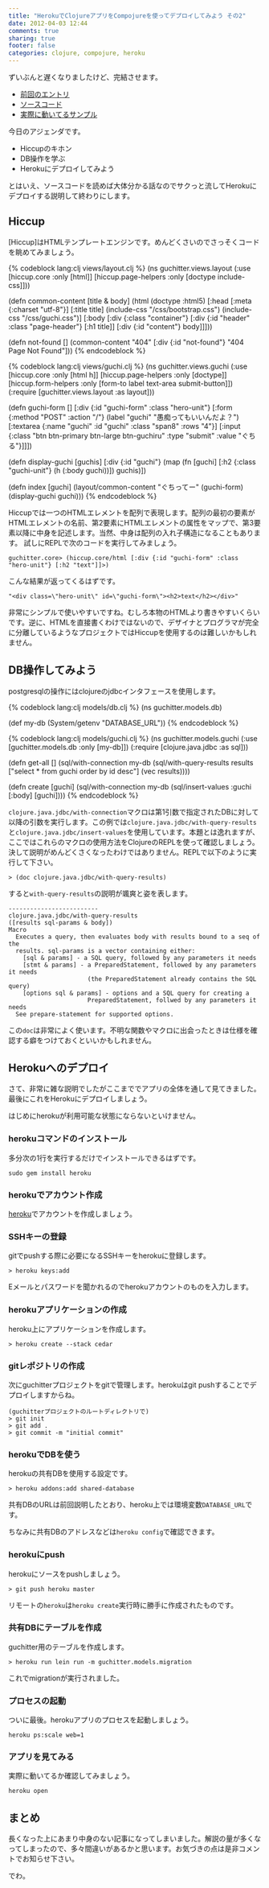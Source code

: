 ```yaml
---
title: "HerokuでClojureアプリをCompojureを使ってデプロイしてみよう その2"
date: 2012-04-03 12:44
comments: true
sharing: true
footer: false
categories: clojure, compojure, heroku
---
```


ずいぶんと遅くなりましたけど、完結させます。

* [前回のエントリ][1]
* [ソースコード][2]
* [実際に動いてるサンプル][3]

今日のアジェンダです。

* Hiccupのキホン
* DB操作を学ぶ
* Herokuにデプロイしてみよう

とはいえ、ソースコードを読めば大体分かる話なのでサクっと流してHerokuにデプロイする説明して終わりにします。

[1]: /blog/2012/03/22/deploy-clojure-app-on-heroku-with-clojure-1.html
[2]: https://github.com/k2nr/guchitter
[3]: http://guchitter.herokuapp.com/

## Hiccup

[Hiccup]はHTMLテンプレートエンジンです。めんどくさいのでさっそくコードを眺めてみましょう。

{% codeblock lang:clj views/layout.clj %}
(ns guchitter.views.layout
  (:use [hiccup.core :only [html]]
        [hiccup.page-helpers :only [doctype include-css]]))

(defn common-content [title & body]
  (html
    (doctype :html5)
    [:head
     [:meta {:charset "utf-8"}]
     [:title title]
     (include-css "/css/bootstrap.css")
     (include-css "/css/guchi.css")]
    [:body
     [:div {:class "container"}
      [:div {:id "header" :class "page-header"}
       [:h1 title]]
      [:div {:id "content"} body]]]))

(defn not-found []
  (common-content "404"
                  [:div {:id "not-found"}
                   "404 Page Not Found"]))
{% endcodeblock %}

{% codeblock lang:clj views/guchi.clj %}
(ns guchitter.views.guchi
  (:use [hiccup.core :only [html h]]
        [hiccup.page-helpers :only [doctype]]
        [hiccup.form-helpers :only [form-to label text-area submit-button]])
  (:require [guchitter.views.layout :as layout]))

(defn guchi-form []
  [:div {:id "guchi-form" :class "hero-unit"}
   [:form {:method "POST" :action "/"}
    (label "guchi" "愚痴ってもいいんだよ？")
    [:textarea {:name "guchi" :id "guchi" :class "span8" :rows "4"}]
    [:input {:class "btn btn-primary btn-large btn-guchiru" :type "submit" :value "ぐちる"}]]])

(defn display-guchi [guchis]
  [:div {:id "guchi"}
   (map
     (fn [guchi] [:h2 {:class "guchi-unit"} (h (:body guchi))])
     guchis)])

(defn index [guchi]
  (layout/common-content "ぐちってー"
                         (guchi-form)
                         (display-guchi guchi)))
{% endcodeblock %}

Hiccupでは一つのHTMLエレメントを配列で表現します。配列の最初の要素がHTMLエレメントの名前、第2要素にHTMLエレメントの属性をマップで、第3要素以降に中身を記述します。当然、中身は配列の入れ子構造になることもあります。
試しにREPLで次のコードを実行してみましょう。

```
guchitter.core> (hiccup.core/html [:div {:id "guchi-form" :class "hero-unit"} [:h2 "text"]]>)
```

こんな結果が返ってくるはずです。

```
"<div class=\"hero-unit\" id=\"guchi-form\"><h2>text</h2></div>"
```

非常にシンプルで使いやすいですね。むしろ本物のHTMLより書きやすいくらいです。逆に、HTMLを直接書くわけではないので、デザイナとプログラマが完全に分離しているようなプロジェクトではHiccupを使用するのは難しいかもしれません。

## DB操作してみよう

postgresqlの操作にはclojureのjdbcインタフェースを使用します。

{% codeblock lang:clj models/db.clj %}
(ns guchitter.models.db)

(def my-db (System/getenv "DATABASE_URL"))
{% endcodeblock %}

{% codeblock lang:clj models/guchi.clj %}
(ns guchitter.models.guchi
  (:use [guchitter.models.db :only [my-db]])
  (:require [clojure.java.jdbc :as sql]))

(defn get-all []
  (sql/with-connection my-db
    (sql/with-query-results results
      ["select * from guchi order by id desc"]
      (vec results))))

(defn create [guchi]
  (sql/with-connection my-db
    (sql/insert-values :guchi [:body] [guchi])))
{% endcodeblock %}

`clojure.java.jdbc/with-connection`マクロは第1引数で指定されたDBに対して以降の引数を実行します。この例では`clojure.java.jdbc/with-query-results`と`clojure.java.jdbc/insert-values`を使用しています。本題とは逸れますが、ここではこれらのマクロの使用方法をClojureのREPLを使って確認しましょう。決して説明がめんどくさくなったわけではありません。REPLで以下のように実行して下さい。

```
> (doc clojure.java.jdbc/with-query-results)
```

すると`with-query-results`の説明が颯爽と姿を表します。

```
-------------------------
clojure.java.jdbc/with-query-results
([results sql-params & body])
Macro
  Executes a query, then evaluates body with results bound to a seq of the
  results. sql-params is a vector containing either:
    [sql & params] - a SQL query, followed by any parameters it needs
    [stmt & params] - a PreparedStatement, followed by any parameters it needs
                      (the PreparedStatement already contains the SQL query)
    [options sql & params] - options and a SQL query for creating a
                      PreparedStatement, follwed by any parameters it needs
  See prepare-statement for supported options.
```

この`doc`は非常によく使います。不明な関数やマクロに出会ったときは仕様を確認する癖をつけておくといいかもしれません。

## Herokuへのデプロイ

さて、非常に雑な説明でしたがここまででアプリの全体を通して見てきました。最後にこれをHerokuにデプロイしましょう。

はじめにherokuが利用可能な状態にならないといけません。

### herokuコマンドのインストール

多分次の1行を実行するだけでインストールできるはずです。

```
sudo gem install heroku
```

### herokuでアカウント作成

[heroku][4]でアカウントを作成しましょう。

[4]: http://heroku.com

### SSHキーの登録

gitでpushする際に必要になるSSHキーをherokuに登録します。

```
> heroku keys:add
```

Eメールとパスワードを聞かれるのでherokuアカウントのものを入力します。

### herokuアプリケーションの作成

heroku上にアプリケーションを作成します。

```
> heroku create --stack cedar
```

### gitレポジトリの作成

次にguchitterプロジェクトをgitで管理します。herokuはgit pushすることでデプロイしますからね。

```
(guchitterプロジェクトのルートディレクトリで)
> git init
> git add .
> git commit -m "initial commit"
```

### herokuでDBを使う

herokuの共有DBを使用する設定です。

```
> heroku addons:add shared-database
```

共有DBのURLは前回説明したとおり、heroku上では環境変数`DATABASE_URL`です。

ちなみに共有DBのアドレスなどは`heroku config`で確認できます。

### herokuにpush

herokuにソースをpushしましょう。

```
> git push heroku master
```

リモートの`heroku`は`heroku create`実行時に勝手に作成されたものです。

### 共有DBにテーブルを作成

guchitter用のテーブルを作成します。

```
> heroku run lein run -m guchitter.models.migration
```

これでmigrationが実行されました。

### プロセスの起動

ついに最後。herokuアプリのプロセスを起動しましょう。

```
heroku ps:scale web=1
```

### アプリを見てみる

実際に動いてるか確認してみましょう。

```
heroku open
```

## まとめ

長くなった上にあまり中身のない記事になってしまいました。解説の量が多くなってしまったので、多々間違いがあるかと思います。お気づきの点は是非コメントでお知らせ下さい。

でわ。
